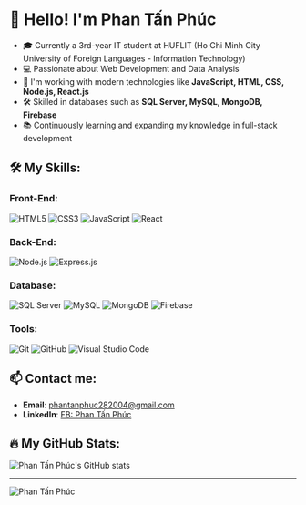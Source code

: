 # 👋 Hello! I'm Phan Tấn Phúc

- 🎓 Currently a 3rd-year IT student at HUFLIT (Ho Chi Minh City University of Foreign Languages - Information Technology)
- 💻 Passionate about Web Development and Data Analysis
- 🌱 I'm working with modern technologies like **JavaScript, HTML, CSS, Node.js, React.js**
- 🛠️ Skilled in databases such as **SQL Server, MySQL, MongoDB, Firebase**
- 📚 Continuously learning and expanding my knowledge in full-stack development

## 🛠️ My Skills:

### Front-End:
![HTML5](https://img.shields.io/badge/-HTML5-E34F26?style=flat-square&logo=html5&logoColor=white)
![CSS3](https://img.shields.io/badge/-CSS3-1572B6?style=flat-square&logo=css3)
![JavaScript](https://img.shields.io/badge/-JavaScript-F7DF1E?style=flat-square&logo=javascript&logoColor=black)
![React](https://img.shields.io/badge/-React-61DAFB?style=flat-square&logo=react&logoColor=black)

### Back-End:
![Node.js](https://img.shields.io/badge/-Node.js-339933?style=flat-square&logo=node.js&logoColor=white)
![Express.js](https://img.shields.io/badge/-Express.js-000000?style=flat-square&logo=express&logoColor=white)

### Database:
![SQL Server](https://img.shields.io/badge/-SQL%20Server-CC2927?style=flat-square&logo=microsoft-sql-server&logoColor=white)
![MySQL](https://img.shields.io/badge/-MySQL-4479A1?style=flat-square&logo=mysql&logoColor=white)
![MongoDB](https://img.shields.io/badge/-MongoDB-47A248?style=flat-square&logo=mongodb&logoColor=white)
![Firebase](https://img.shields.io/badge/-Firebase-FFCA28?style=flat-square&logo=firebase&logoColor=black)

### Tools:
![Git](https://img.shields.io/badge/-Git-F05032?style=flat-square&logo=git&logoColor=white)
![GitHub](https://img.shields.io/badge/-GitHub-181717?style=flat-square&logo=github)
![Visual Studio Code](https://img.shields.io/badge/-VS%20Code-007ACC?style=flat-square&logo=visual-studio-code&logoColor=white)

## 📫 Contact me:
- **Email**: [phantanphuc282004@gmail.com](https://mail.google.com/mail/u/0/#inbox)
- **LinkedIn**: [FB: Phan Tấn Phúc](https://www.facebook.com/tanphuc.phan.9275439?mibextid=LQQJ4d)

## 🔥 My GitHub Stats:
![Phan Tấn Phúc's GitHub stats](https://github-readme-stats.vercel.app/api?username=TanPhuc2804&show_icons=true&theme=radical)

---

![Phan Tấn Phúc](https://res.cloudinary.com/da5mlszld/image/upload/v1729608225/ab1d1e3b0hyehmob2p8e.jpg)
